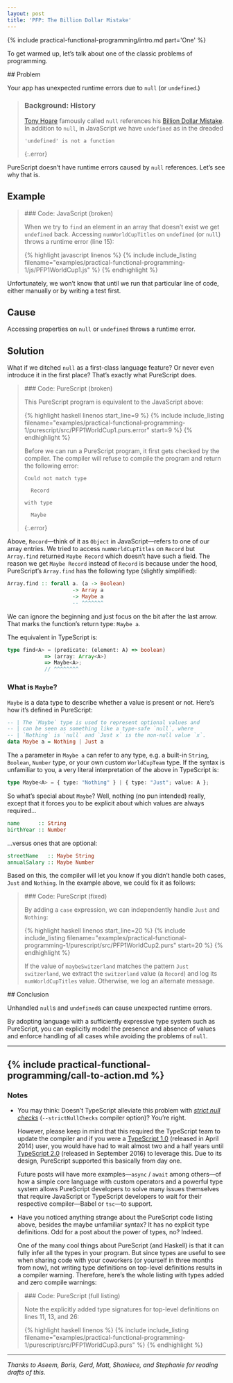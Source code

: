 ```yaml
---
layout: post
title: 'PFP: The Billion Dollar Mistake'
---
```


{% include practical-functional-programming/intro.md part='One' %}

To get warmed up, let’s talk about one of the classic problems of programming.

<section markdown="1" class="problem">
## Problem

Your app has unexpected runtime errors due to `null` (or `undefined`.)
</section>

<!-- prettier-ignore-start -->
> ### Background: History
>
> [Tony Hoare] famously called `null` references his [Billion Dollar Mistake][infoq-tony-hoare-null]. In addition to `null`, in JavaScript we have `undefined` as in the dreaded
>
> ```
> 'undefined' is not a function
> ```
> {:.error}
<!-- prettier-ignore-end -->

PureScript doesn’t have runtime errors caused by `null` references. Let’s see why that is.

## Example

<blockquote markdown="1">
### Code: JavaScript (broken)

When we try to `find` an element in an array that doesn’t exist we get `undefined` back. Accessing `numWorldCupTitles` on `undefined` (or `null`) throws a runtime error (line 15):

{% highlight javascript linenos %}
{% include include_listing filename="examples/practical-functional-programming-1/js/PFP1WorldCup1.js" %}
{% endhighlight %}

</blockquote>

Unfortunately, we won’t know that until we run that particular line of code, either manually or by writing a test first.

## Cause

Accessing properties on `null` or `undefined` throws a runtime error.

## Solution

What if we ditched `null` as a first-class language feature? Or never even introduce it in the first place? That’s exactly what PureScript does.

<blockquote markdown="1">
### Code: PureScript (broken)

This PureScript program is equivalent to the JavaScript above:

{% highlight haskell linenos start_line=9 %}
{% include include_listing filename="examples/practical-functional-programming-1/purescript/src/PFP1WorldCup1.purs.error" start=9 %}
{% endhighlight %}

Before we can run a PureScript program, it first gets checked by the compiler. The compiler will refuse to compile the program and return the following error:

<!-- prettier-ignore-start -->
```
Could not match type

  Record

with type

  Maybe
```
{:.error}
<!-- prettier-ignore-end -->

</blockquote>

Above, `Record`—think of it as `Object` in JavaScript—refers to one of our array entries. We tried to access `numWorldCupTitles` on `Record` but `Array.find` returned `Maybe Record` which doesn’t have such a field. The reason we get `Maybe Record` instead of `Record` is because under the hood, PureScript’s `Array.find` has the following type (slightly simplified):

```haskell
Array.find :: forall a. (a -> Boolean)
                     -> Array a
                     -> Maybe a
                     -- ^^^^^^^
```

We can ignore the beginning and just focus on the bit after the last arrow. That marks the function’s return type: `Maybe a`.

The equivalent in TypeScript is:

<!-- prettier-ignore-start -->
```typescript
type find<A> = (predicate: (element: A) => boolean)
            => (array: Array<A>)
            => Maybe<A>;
            // ^^^^^^^^
```
<!-- prettier-ignore-end -->

### What is `Maybe`?

`Maybe` is a data type to describe whether a value is present or not. Here’s how it’s defined in PureScript:

```haskell
-- | The `Maybe` type is used to represent optional values and
-- | can be seen as something like a type-safe `null`, where
-- | `Nothing` is `null` and `Just x` is the non-null value `x`.
data Maybe a = Nothing | Just a
```

The `a` parameter in `Maybe a` can refer to any type, e.g. a built-in `String`, `Boolean`, `Number` type, or your own custom `WorldCupTeam` type. If the syntax is unfamiliar to you, a very literal interpretation of the above in TypeScript is:

```typescript
type Maybe<A> = { type: "Nothing" } | { type: "Just"; value: A };
```

So what’s special about `Maybe`? Well, nothing (no pun intended) really, except that it forces you to be explicit about which values are always required…

```haskell
name      :: String
birthYear :: Number
```

…versus ones that are optional:

```haskell
streetName   :: Maybe String
annualSalary :: Maybe Number
```

Based on this, the compiler will let you know if you didn’t handle both cases, `Just` and `Nothing`. In the example above, we could fix it as follows:

<blockquote markdown="1">
### Code: PureScript (fixed)

By adding a `case` expression, we can independently handle `Just` and `Nothing`:

{% highlight haskell linenos start_line=20 %}
{% include include_listing filename="examples/practical-functional-programming-1/purescript/src/PFP1WorldCup2.purs" start=20 %}
{% endhighlight %}

If the value of `maybeSwitzerland` matches the pattern `Just switzerland`, we extract the `switzerland` value (a `Record`) and log its `numWorldCupTitles` value. Otherwise, we log an alternate message.

</blockquote>

<section markdown="1" class="conclusion">
## Conclusion

Unhandled `null`s and `undefined`s can cause unexpected runtime errors.

By adopting language with a sufficiently expressive type system such as PureScript, you can explicitly model the presence and absence of values and enforce handling of all cases while avoiding the problems of `null`.
</section>

---
{% include practical-functional-programming/call-to-action.md %}
---

### Notes

-   You may think: Doesn’t TypeScript alleviate this problem with [_strict null checks_][ts-strict-null-checks] (`--strictNullChecks` compiler option)? You’re right.

    However, please keep in mind that this required the TypeScript team to update the compiler and if you were a [TypeScript 1.0] (released in April 2014) user, you would have had to wait almost two and a half years until [TypeScript 2.0] (released in September 2016) to leverage this. Due to its design, PureScript supported this basically from day one.

    Future posts will have more examples—`async` / `await` among others—of how a simple core language with custom operators and a powerful type system allows PureScript developers to solve many issues themselves that require JavaScript or TypeScript developers to wait for their respective compiler—Babel or `tsc`—to support.

-   Have you noticed anything strange about the PureScript code listing above, besides the maybe unfamiliar syntax? It has no explicit type definitions. Odd for a post about the power of types, no? Indeed.

    One of the many cool things about PureScript (and Haskell) is that it can fully infer all the types in your program. But since types are useful to see when sharing code with your coworkers (or yourself in three months from now), not writing type definitions on top-level definitions results in a compiler warning. Therefore, here’s the whole listing with types added and zero compile warnings:

<blockquote markdown="1">
### Code: PureScript (full listing)

Note the explicitly added type signatures for top-level definitions on lines 11, 13, and 26:

{% highlight haskell linenos %}
{% include include_listing filename="examples/practical-functional-programming-1/purescript/src/PFP1WorldCup3.purs" %}
{% endhighlight %}

</blockquote>

---

_Thanks to Aseem, Boris, Gerd, Matt, Shaniece, and Stephanie for reading drafts of this._


[infoq-tony-hoare-null]: https://www.infoq.com/presentations/Null-References-The-Billion-Dollar-Mistake-Tony-Hoare
[tony hoare]: https://en.wikipedia.org/wiki/Tony_Hoare
[ts-strict-null-checks]: https://www.typescriptlang.org/docs/handbook/release-notes/typescript-2-0.html#null--and-undefined-aware-types
[typescript 1.0]: https://blogs.msdn.microsoft.com/typescript/2014/04/02/announcing-typescript-1-0/
[typescript 2.0]: https://www.typescriptlang.org/docs/handbook/release-notes/typescript-2-0.html
